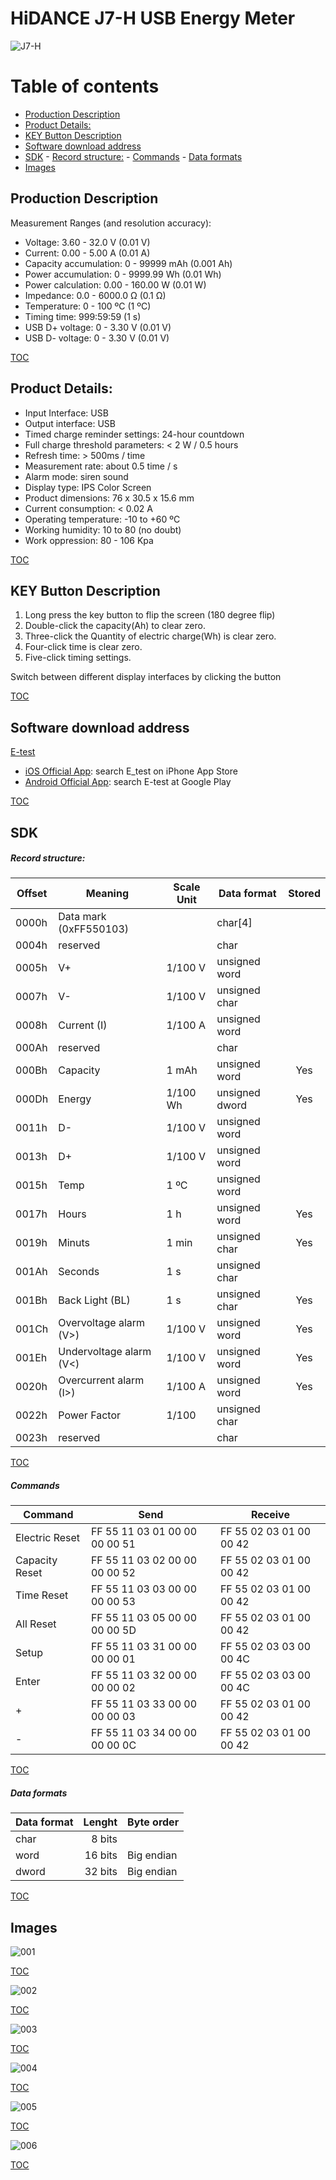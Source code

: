 # HiDANCE J7-H USB Energy Meter
![J7-H](img/J7-H.png)

# Table of contents
- [Production Description](#production-description)
- [Product Details:](#product-details)
- [KEY Button Description](#key-button-description)
- [Software download address](#software-download-address)
- [SDK](#sdk)
			- [Record structure:](#record-structure)
			- [Commands](#commands)
			- [Data formats](#data-formats)
- [Images](#images)

## Production Description
Measurement Ranges (and resolution accuracy):
- Voltage: 3.60 - 32.0 V (0.01 V)
- Current: 0.00 - 5.00 A (0.01 A)
- Capacity accumulation: 0 - 99999 mAh (0.001 Ah)
- Power accumulation: 0 - 9999.99 Wh (0.01 Wh)
- Power calculation: 0.00 - 160.00 W (0.01 W)
- Impedance: 0.0 - 6000.0 Ω (0.1 Ω)
- Temperature: 0 - 100 ºC (1 ºC)
- Timing time: 999:59:59 (1 s)
- USB D+ voltage: 0 - 3.30 V (0.01 V)
- USB D- voltage: 0 - 3.30 V (0.01 V)

[TOC](#table-of-contents)

## Product Details:
- Input Interface:  USB
- Output interface:  USB
- Timed charge reminder settings: 24-hour countdown
- Full charge threshold parameters: < 2 W / 0.5 hours
- Refresh time: > 500ms / time
- Measurement rate: about 0.5 time / s
- Alarm mode: siren sound
- Display type: IPS Color Screen
- Product dimensions: 76 x 30.5 x 15.6 mm
- Current consumption: < 0.02 A
- Operating temperature: -10 to +60 ºC
- Working humidity: 10 to 80 (no doubt)
- Work oppression: 80 - 106 Kpa

[TOC](#table-of-contents)

## KEY Button Description
1. Long press the key button to flip the screen (180 degree flip)
2. Double-click the capacity(Ah) to clear zero.
3. Three-click the Quantity of electric charge(Wh) is clear zero.
4. Four-click time is clear zero.
5. Five-click timing settings.

Switch between different display interfaces by clicking the button

[TOC](#table-of-contents)

## Software download address
[E-test](../E-test)

- [iOS Official App](https://apps.apple.com/app/e-test/id1478623332): search E_test on iPhone App Store
- [Android Official App](https://play.google.com/store/apps/details?id=com.tang.etest.e_test): search E-test at Google Play

[TOC](#table-of-contents)

## SDK

##### Record structure:

| Offset | Meaning                 | Scale Unit | Data format    | Stored |
|--------|-------------------------|------------|----------------|:------:|
| 0000h  | Data mark (0xFF550103)  |            | char[4]        |        |
| 0004h  | reserved                |            | char           |        |
| 0005h  | V+                      | 1/100 V    | unsigned word  |        |
| 0007h  | V-                      | 1/100 V    | unsigned char  |        |
| 0008h  | Current (I)             | 1/100 A    | unsigned word  |        |
| 000Ah  | reserved                |            | char           |        |
| 000Bh  | Capacity                | 1 mAh      | unsigned word  |  Yes   |
| 000Dh  | Energy                  | 1/100 Wh   | unsigned dword |  Yes   |
| 0011h  | D-                      | 1/100 V    | unsigned word  |        |
| 0013h  | D+                      | 1/100 V    | unsigned word  |        |
| 0015h  | Temp                    | 1 ºC       | unsigned word  |        |
| 0017h  | Hours                   | 1 h        | unsigned word  |  Yes   |
| 0019h  | Minuts                  | 1 min      | unsigned char  |  Yes   |
| 001Ah  | Seconds                 | 1 s        | unsigned char  |        |
| 001Bh  | Back Light (BL)         | 1 s        | unsigned char  |  Yes   |
| 001Ch  | Overvoltage alarm (V>)  | 1/100 V    | unsigned word  |  Yes   |
| 001Eh  | Undervoltage alarm (V<) | 1/100 V    | unsigned word  |  Yes   |
| 0020h  | Overcurrent alarm (I>)  | 1/100 A    | unsigned word  |  Yes   |
| 0022h  | Power Factor            | 1/100      | unsigned char  |        |
| 0023h  | reserved                |            | char           |        |

[TOC](#table-of-contents)

##### Commands
| Command        | Send                          | Receive                 |
|----------------|-------------------------------|-------------------------|
| Electric Reset | FF 55 11 03 01 00 00 00 00 51 | FF 55 02 03 01 00 00 42 |
| Capacity Reset | FF 55 11 03 02 00 00 00 00 52 | FF 55 02 03 01 00 00 42 |
| Time Reset     | FF 55 11 03 03 00 00 00 00 53 | FF 55 02 03 01 00 00 42 |
| All Reset      | FF 55 11 03 05 00 00 00 00 5D | FF 55 02 03 01 00 00 42 |
| Setup          | FF 55 11 03 31 00 00 00 00 01 | FF 55 02 03 03 00 00 4C |
| Enter          | FF 55 11 03 32 00 00 00 00 02 | FF 55 02 03 03 00 00 4C |
| +              | FF 55 11 03 33 00 00 00 00 03 | FF 55 02 03 01 00 00 42 |
| -              | FF 55 11 03 34 00 00 00 00 0C | FF 55 02 03 01 00 00 42 |


[TOC](#table-of-contents)

##### Data formats

| Data format | Lenght  | Byte order |
|-------------|--------:|------------|
| char        |  8 bits |            |
| word        | 16 bits | Big endian |
| dword       | 32 bits | Big endian |

[TOC](#table-of-contents)

## Images
![001](img/001.jpg)

[TOC](#table-of-contents)

![002](img/002.jpg)

[TOC](#table-of-contents)

![003](img/003.jpg)

[TOC](#table-of-contents)

![004](img/004.jpg)

[TOC](#table-of-contents)

![005](img/005.jpg)

[TOC](#table-of-contents)

![006](img/006.jpg)

[TOC](#table-of-contents)
